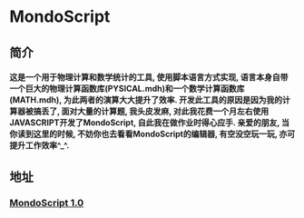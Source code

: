# MondoScript
## 简介
#### 这是一个用于物理计算和数学统计的工具, 使用脚本语言方式实现, 语言本身自带一个巨大的物理计算函数库(PYSICAL.mdh)和一个数学计算函数库(MATH.mdh), 为此两者的演算大大提升了效率. 开发此工具的原因是因为我的计算器被搞丢了, 面对大量的计算题, 我头皮发麻, 对此我花费一个月左右使用JAVASCRIPT开发了MondoScript, 自此我在做作业时得心应手. 亲爱的朋友, 当你读到这里的时候, 不妨你也去看看MondoScript的编辑器, 有空没空玩一玩, 亦可提升工作效率^_^.
## 地址
### [MondoScript 1.0](stdmd.html)
